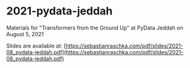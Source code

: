 # 2021-pydata-jeddah
Materials for  "Transformers from the Ground Up" at PyData Jeddah on August 5, 2021



Slides are available at: [https://sebastianraschka.com/pdf/slides/2021-08_pydata-jeddah.pdf](https://sebastianraschka.com/pdf/slides/2021-08_pydata-jeddah.pdf)

